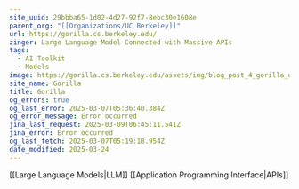 ```yaml
---
site_uuid: 29bbba65-1d02-4d27-92f7-8ebc30e1608e
parent_org: "[[Organizations/UC Berkeley]]"
url: https://gorilla.cs.berkeley.edu/
zinger: Large Language Model Connected with Massive APIs
tags:
  - AI-Toolkit
  - Models
image: https://gorilla.cs.berkeley.edu/assets/img/blog_post_4_gorilla_open_function_calling.png
site_name: Gorilla
title: Gorilla
og_errors: true
og_last_error: 2025-03-07T05:36:40.384Z
og_error_message: Error occurred
jina_last_request: 2025-03-09T06:45:11.541Z
jina_error: Error occurred
og_last_fetch: 2025-03-07T05:19:18.954Z
date_modified: 2025-03-24
---
```



[[Large Language Models|LLM]]
[[Application Programming Interface|APIs]]
